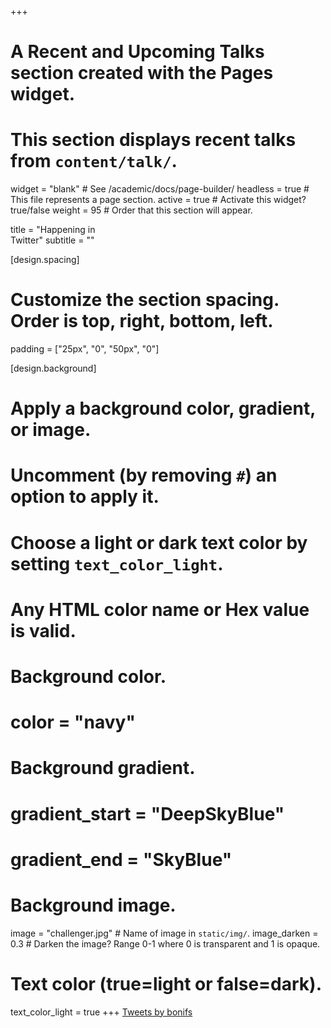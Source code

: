 +++
# A Recent and Upcoming Talks section created with the Pages widget.
# This section displays recent talks from `content/talk/`.

widget = "blank"  # See /academic/docs/page-builder/
headless = true  # This file represents a page section.
active = true  # Activate this widget? true/false
weight = 95  # Order that this section will appear.

title = "Happening in <br> Twitter"
subtitle = ""

[design.spacing]
 # Customize the section spacing. Order is top, right, bottom, left.
  padding = ["25px", "0", "50px", "0"]


[design.background]
  # Apply a background color, gradient, or image.
  #   Uncomment (by removing `#`) an option to apply it.
  #   Choose a light or dark text color by setting `text_color_light`.
  #   Any HTML color name or Hex value is valid.
    
  # Background color.
  # color = "navy"
  
  # Background gradient.
  # gradient_start = "DeepSkyBlue"
  # gradient_end = "SkyBlue"
  
  # Background image.
  image = "challenger.jpg"  # Name of image in `static/img/`.
  image_darken = 0.3  # Darken the image? Range 0-1 where 0 is transparent and 1 is opaque.

  # Text color (true=light or false=dark).
  text_color_light = true 
+++
<a class="twitter-timeline" data-width="1000" data-height="700" data-dnt="true" data-theme="light" href="https://twitter.com/bonifs?ref_src=twsrc%5Etfw">Tweets by bonifs</a> <script async src="https://platform.twitter.com/widgets.js" charset="utf-8"></script>